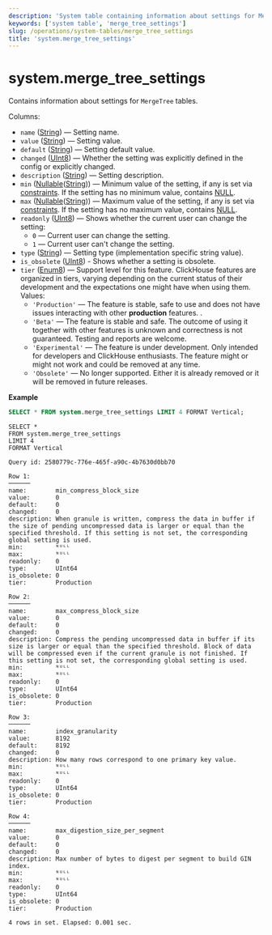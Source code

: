 ```yaml
---
description: 'System table containing information about settings for MergeTree tables.'
keywords: ['system table', 'merge_tree_settings']
slug: /operations/system-tables/merge_tree_settings
title: 'system.merge_tree_settings'
---
```


# system.merge_tree_settings

Contains information about settings for `MergeTree` tables.

Columns:

- `name` ([String](../../sql-reference/data-types/string.md)) — Setting name.
- `value` ([String](../../sql-reference/data-types/string.md)) — Setting value.
- `default` ([String](../../sql-reference/data-types/string.md)) — Setting default value.
- `changed` ([UInt8](/sql-reference/data-types/int-uint#integer-ranges)) — Whether the setting was explicitly defined in the config or explicitly changed.
- `description` ([String](../../sql-reference/data-types/string.md)) — Setting description.
- `min` ([Nullable](../../sql-reference/data-types/nullable.md)([String](../../sql-reference/data-types/string.md))) — Minimum value of the setting, if any is set via [constraints](/operations/settings/constraints-on-settings). If the setting has no minimum value, contains [NULL](/operations/settings/formats#input_format_null_as_default).
- `max` ([Nullable](../../sql-reference/data-types/nullable.md)([String](../../sql-reference/data-types/string.md))) — Maximum value of the setting, if any is set via [constraints](/operations/settings/constraints-on-settings). If the setting has no maximum value, contains [NULL](/operations/settings/formats#input_format_null_as_default).
- `readonly` ([UInt8](/sql-reference/data-types/int-uint#integer-ranges)) — Shows whether the current user can change the setting:
  - `0` — Current user can change the setting.
  - `1` — Current user can't change the setting.
- `type` ([String](../../sql-reference/data-types/string.md)) — Setting type (implementation specific string value).
- `is_obsolete` ([UInt8](/sql-reference/data-types/int-uint#integer-ranges)) - Shows whether a setting is obsolete.
- `tier` ([Enum8](../../sql-reference/data-types/enum.md)) — Support level for this feature. ClickHouse features are organized in tiers, varying depending on the current status of their development and the expectations one might have when using them. Values:
  - `'Production'` — The feature is stable, safe to use and does not have issues interacting with other **production** features. .
  - `'Beta'` — The feature is stable and safe. The outcome of using it together with other features is unknown and correctness is not guaranteed. Testing and reports are welcome.
  - `'Experimental'` — The feature is under development. Only intended for developers and ClickHouse enthusiasts. The feature might or might not work and could be removed at any time.
  - `'Obsolete'` — No longer supported. Either it is already removed or it will be removed in future releases.

**Example**
```sql
SELECT * FROM system.merge_tree_settings LIMIT 4 FORMAT Vertical;
```

```response
SELECT *
FROM system.merge_tree_settings
LIMIT 4
FORMAT Vertical

Query id: 2580779c-776e-465f-a90c-4b7630d0bb70

Row 1:
──────
name:        min_compress_block_size
value:       0
default:     0
changed:     0
description: When granule is written, compress the data in buffer if the size of pending uncompressed data is larger or equal than the specified threshold. If this setting is not set, the corresponding global setting is used.
min:         ᴺᵁᴸᴸ
max:         ᴺᵁᴸᴸ
readonly:    0
type:        UInt64
is_obsolete: 0
tier:        Production

Row 2:
──────
name:        max_compress_block_size
value:       0
default:     0
changed:     0
description: Compress the pending uncompressed data in buffer if its size is larger or equal than the specified threshold. Block of data will be compressed even if the current granule is not finished. If this setting is not set, the corresponding global setting is used.
min:         ᴺᵁᴸᴸ
max:         ᴺᵁᴸᴸ
readonly:    0
type:        UInt64
is_obsolete: 0
tier:        Production

Row 3:
──────
name:        index_granularity
value:       8192
default:     8192
changed:     0
description: How many rows correspond to one primary key value.
min:         ᴺᵁᴸᴸ
max:         ᴺᵁᴸᴸ
readonly:    0
type:        UInt64
is_obsolete: 0
tier:        Production

Row 4:
──────
name:        max_digestion_size_per_segment
value:       0
default:     0
changed:     0
description: Max number of bytes to digest per segment to build GIN index.
min:         ᴺᵁᴸᴸ
max:         ᴺᵁᴸᴸ
readonly:    0
type:        UInt64
is_obsolete: 0
tier:        Production

4 rows in set. Elapsed: 0.001 sec. 
```
